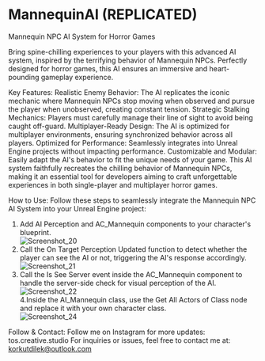 # MannequinAI (REPLICATED)
Mannequin NPC AI System for Horror Games

Bring spine-chilling experiences to your players with this advanced AI system, inspired by the terrifying behavior of Mannequin NPCs. Perfectly designed for horror games, this AI ensures an immersive and heart-pounding gameplay experience.

Key Features:
Realistic Enemy Behavior: The AI replicates the iconic mechanic where Mannequin NPCs stop moving when observed and pursue the player when unobserved, creating constant tension.
Strategic Stalking Mechanics: Players must carefully manage their line of sight to avoid being caught off-guard.
Multiplayer-Ready Design: The AI is optimized for multiplayer environments, ensuring synchronized behavior across all players.
Optimized for Performance: Seamlessly integrates into Unreal Engine projects without impacting performance.
Customizable and Modular: Easily adapt the AI's behavior to fit the unique needs of your game.
This AI system faithfully recreates the chilling behavior of Mannequin NPCs, making it an essential tool for developers aiming to craft unforgettable experiences in both single-player and multiplayer horror games.

How to Use:
Follow these steps to seamlessly integrate the Mannequin NPC AI System into your Unreal Engine project:

1. Add AI Perception and AC_Mannequin components to your character's blueprint.</br>
![Screenshot_20](https://github.com/user-attachments/assets/46217f84-59d8-42ee-821b-892cc42fff51)</br>
2. Call the On Target Perception Updated function to detect whether the player can see the AI or not, triggering the AI's response accordingly.</br>
![Screenshot_21](https://github.com/user-attachments/assets/c7ff846b-bc19-49c2-b7e0-52b04cb31c8f)</br>
3. Call the Is See Server event inside the AC_Mannequin component to handle the server-side check for visual perception of the AI.</br>
![Screenshot_22](https://github.com/user-attachments/assets/65f42f9d-702f-44e5-a90f-53906fce73ca)</br>
4.Inside the AI_Mannequin class, use the Get All Actors of Class node and replace it with your own character class.</br>
![Screenshot_24](https://github.com/user-attachments/assets/6ff0eb5b-6104-4005-b767-78e6e7563b21)

Follow & Contact:
Follow me on Instagram for more updates: tos.creative.studio
For inquiries or issues, feel free to contact me at: korkutdilek@outlook.com

